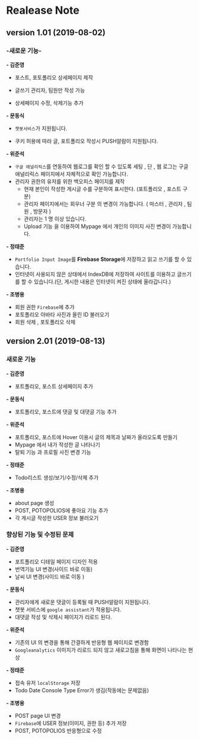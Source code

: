 # Realease Note

## version 1.01 (2019-08-02)

### -새로운 기능- ###

**- 김준영**

- 포스트, 포토폴리오 상세페이지 제작

- 글쓰기 관리자, 팀원만 작성 가능

- 상세페이지 수정, 삭제기능 추가

**- 문동식**

- `챗봇서비스`가 지원됩니다.

- 쿠키 허용에 따라 글, 포트폴리오 작성시 PUSH알람이 지원됩니다.

**- 위준석**

- `구글 에널리릭스`를 연동하여 웹로그를 확인 할 수 있도록 세팅 , 단 , 웹 로그는 구글 애널리릭스 페이지에서 자체적으로 확인 가능합니다.
- 관리자 권한의 유저를 위한 백오피스 페이지를 제작
   - 현재 본인이 작성한 게시글 수를 구분하여 표시한다. (포트폴리오 , 포스트 구분)
   - 관리자 페이지에서는 회우너 구분 의 변경이 가능합니다. ( 마스터 , 관리자 , 팀원 , 방문자 )
   - 관리자는 1 명 이상 있습니다.
   - Upload 기능 을 이용하여 Mypage 에서 개인의 이미지 사진 변경이 가능합니다.

**- 정태준**

- `Portfolio Input Image`를 **Firebase Storage**에 저장하고 읽고 쓰기를 할 수 있습니다.
- 인터넷이 사용되지 않은 상태에서 IndexDB에 저장하여 사이트를 이용하고 글쓰기를 할 수 있습니다.(단, 게시한 내용은 인터넷이 켜진 상태에 올라갑니다.)


**- 조병용**

- 회원 권한 `Firebase`에 추가
- 포토폴리오 아바타 사진과 올린 ID 불러오기
- 회원 삭제 , 포토폴리오 삭제

## version 2.01 (2019-08-13)

### 새로운 기능 ###

**- 김준영**

- 포트폴리오, 포스트 상세페이지 추가

**- 문동식**

- 포트폴리오, 포스트에 댓글 및 대댓글 기능 추가

**- 위준석**

- 포트폴리오, 포스트에 Hover 이용시 글의 제목과 날짜가 올라오도록 만들기
- Mypage 에서 내가 작성한 글 나타나기
- 탈퇴 기능 과 프로필 사진 변경 기능

**- 정태준**

- Todo리스트 생성/보기/수정/삭제 추가

**- 조병용**

- about page 생성
- POST, POTOPOLIOS에 좋아요 기능 추가
- 각 게시글 작성한 USER 정보 불러오기

### 향상된 기능 및 수정된 문제 ###

**- 김준영**

- 포트폴리오 디테일 페이지 디자인 적용
- 번역기능 UI 변경(사이드 바로 이동)
- 날씨 UI 변경(사이드 바로 이동 )

**- 문동식**

- 관리자에게 새로운 댓글이 등록될 때 PUSH알람이 지원됩니다.
- 챗봇 서비스에 `google assistant`가 적용됩니다.
- 대댓글 작성 및 삭제시 페이지가 리로드 된다.

**- 위준석**

- 기존의 UI 의 변경을 통해 간결하게 반응형 웹 페이지로 변경함
- `Googleanalytics` 이미지가 리로드 되지 않고 새로고침을 통해 화면이 나타나는 현상

**- 정태준**

- 접속 유저 `localStorage` 저장
- Todo Date Console Type Error가 생김(작동에는 문제없음)

**- 조병용**

- POST page UI 변경
- `Firebase`에 USER 정보(이미지, 권한 등) 추가 저장
- POST, POTOPOLIOS 반응형으로 수정
